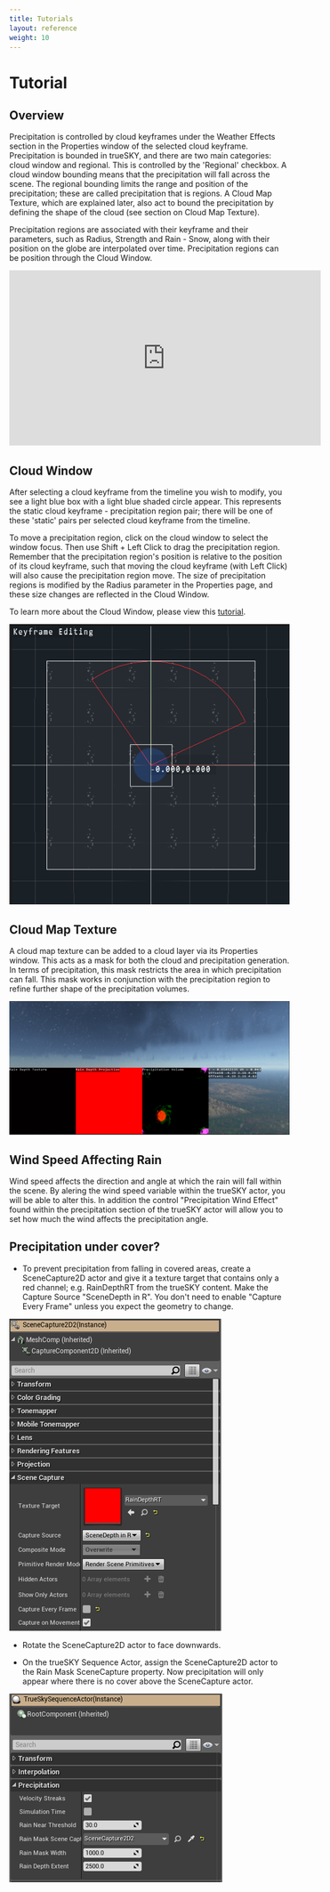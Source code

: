 ```yaml
---
title: Tutorials
layout: reference
weight: 10
---
```







Tutorial
====================

Overview
-----------------
Precipitation is controlled by cloud keyframes under the Weather Effects section in the Properties window of the selected cloud keyframe. Precipitation is bounded in trueSKY, and there are two main categories: cloud window and regional. This is controlled by the 'Regional' checkbox. A cloud window bounding means that the precipitation will fall across the scene. The  regional bounding limits the range and position of the precipitation; these are called precipitation that is regions. A Cloud Map Texture, which are explained later, also act to bound the precipitation by defining the shape of the cloud (see section on Cloud Map Texture). 

Precipitation regions are associated with their keyframe and their parameters, such as Radius, Strength and Rain - Snow, along with their position on the globe are interpolated over time. Precipitation regions can be position through the Cloud Window.

<div class="video-wrapper">
<div class="video-container">
<iframe width="560" height="315" src="https://www.youtube.com/embed/pmyUjm__UkI" frameborder="0" allow="accelerometer; autoplay; encrypted-media; gyroscope; picture-in-picture" allowfullscreen></iframe>
</div>
</div>

Cloud Window
-----------------
After selecting a cloud keyframe from the timeline you wish to modify, you see a light blue box with a light blue shaded circle appear. This represents the static cloud keyframe - precipitation region pair; there will be one of these 'static' pairs per selected cloud keyframe from the timeline.

To move a precipitation region, click on the cloud window to select the window focus. Then use Shift + Left Click to drag the precipitation region. Remember that the precipitation region's position is relative to the position of its cloud keyframe, such that moving the cloud keyframe (with Left Click) will also cause the precipitation region move. The size of precipitation regions is modified by the Radius parameter in the Properties page, and these size changes are reflected in the Cloud Window. 

To learn more about the Cloud Window, please view this [tutorial](/tutorials/sequencer/tutorials#cloud-window).

![](/images/precipitation/CloudWindowPrecipitationRegions.png)


Cloud Map Texture
-----------------
A cloud map texture can be added to a cloud layer via its Properties window. This acts as a mask for both the cloud and precipitation generation. In terms of precipitation, this mask restricts the area in which precipitation can fall. This mask works in conjunction with the precipitation region to refine further shape of the precipitation volumes.

![](/images/precipitation/RainOverlayWithCloudMasks.png)


Wind Speed Affecting Rain
-----------------

Wind speed affects the direction and angle at which the rain will fall within the scene. By alering the wind speed variable within the trueSKY actor, you will be able to alter this. In addition the control "Precipitation Wind Effect" found within the precipitation section of the trueSKY actor will allow you to set how much the wind affects the precipitation angle.

<div class="ue4-specific">

Precipitation under cover?
--------------------------

* To prevent precipitation from falling in covered areas, create a SceneCapture2D actor and give it a texture target that contains only a red channel; e.g. RainDepthRT from the trueSKY content. Make the Capture Source "SceneDepth in R". You don't need to enable "Capture Every Frame" unless you expect the geometry to change.

![](/images/unreal/scenecapture2dProperties.png)


* Rotate the SceneCapture2D actor to face downwards.

* On the trueSKY Sequence Actor, assign the SceneCapture2D actor to the Rain Mask SceneCapture property. Now precipitation will only appear where there is no cover above the SceneCapture actor.

![](/images/unreal/precipitationProperties.png)


</div>
